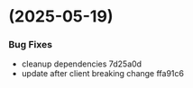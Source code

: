 #  (2025-05-19)


### Bug Fixes

* cleanup dependencies 7d25a0d
* update after client breaking change ffa91c6



